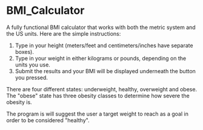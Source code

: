 # BMI_Calculator
A fully functional BMI calculator that works with both the metric system and the US units.
Here are the simple instructions:
1. Type in your height (meters/feet and centimeters/inches have separate boxes).
2. Type in your weight in either kilograms or pounds, depending on the units you use.
3. Submit the results and your BMI will be displayed underneath the button you pressed.

There are four different states: underweight, healthy, overweight and obese.
The "obese" state has three obesity classes to determine how severe the obesity is.

The program is will suggest the user a target weight to reach as a goal in order to
be considered "healthy".  



